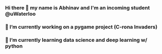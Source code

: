 ### Hi there 👋 my name is Abhinav and I'm an incoming student @uWaterloo
### 🔭 I’m currently working on a pygame project (C-rona Invaders)
### 🌱 I’m currently learning data science and deep learning w/ python
<!--
**AbhiByte/AbhiByte** is a ✨ _special_ ✨ repository because its `README.md` (this file) appears on your GitHub profile.

Here are some ideas to get you started:

- 🔭 I’m currently working on ...
- 🌱 I’m currently learning ...
- 👯 I’m looking to collaborate on ...
- 🤔 I’m looking for help with ...
- 💬 Ask me about ...
- 📫 How to reach me: ...
- 😄 Pronouns: ...
- ⚡ Fun fact: ...
-->
